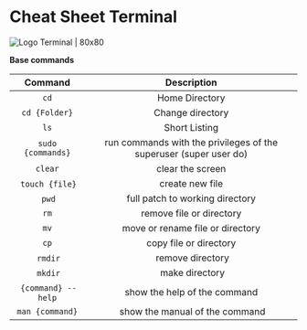 # Cheat Sheet Terminal

![Logo Terminal | 80x80 ](https://upload.wikimedia.org/wikipedia/commons/a/a7/GNOME_Terminal_logo.png)


**Base commands**

| Command | Description |
|:--------:|:-----------:|
|`cd`    | Home Directory |
|`cd {Folder}` | Change directory |
|`ls`   |  Short Listing | 
|`sudo {commands}` | run commands with the privileges of the superuser  (super user do) |
| `clear` | clear the screen |
| `touch {file}` | create new file |
| `pwd` | full patch to working directory |
| `rm` | remove file or directory |
| `mv` | move or rename file or directory |
| `cp` | copy  file or directory |
| `rmdir` | remove directory |
| `mkdir` | make directory | 
| `{command} --help` | show the help of the command | 
| `man {command}` | show the manual of the command | 
